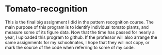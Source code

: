 # Tomato-recognition
This is the final big assignment I did in the pattern recognition course. 
The main purpose of this program is to identify individual tomato plants, and measure some of its figure data.
Now that the time has passed for nearly a year, I uploaded this program to github. 
If the professor will also arrange the same assignments for my schoolmates, I hope that they will not copy, 
or mark the source of the code when referring to some of my code.
